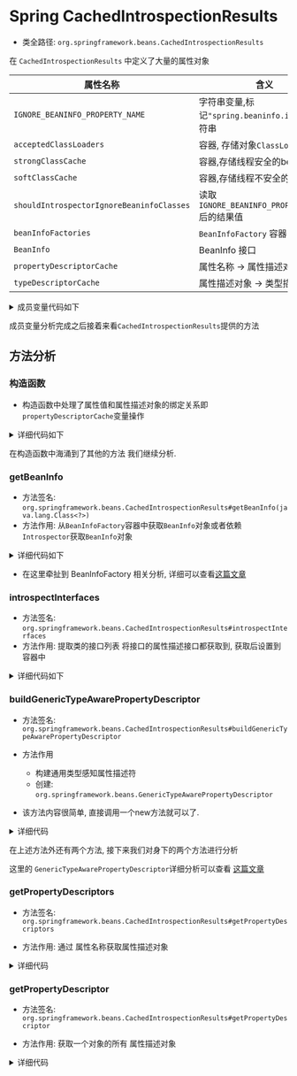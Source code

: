 # Spring CachedIntrospectionResults 
- 类全路径: `org.springframework.beans.CachedIntrospectionResults`

在 `CachedIntrospectionResults` 中定义了大量的属性对象





| 属性名称                                  | 含义                                            |
| ----------------------------------------- | ----------------------------------------------- |
| `IGNORE_BEANINFO_PROPERTY_NAME`           | 字符串变量,标记`"spring.beaninfo.ignore"`字符串 |
| `acceptedClassLoaders`                    | 容器, 存储对象`ClassLoader`                     |
| `strongClassCache`                        | 容器,存储线程安全的bean                         |
| `softClassCache`                          | 容器,存储线程不安全的bean                       |
| `shouldIntrospectorIgnoreBeaninfoClasses` | 读取`IGNORE_BEANINFO_PROPERTY_NAME`后的结果值   |
| `beanInfoFactories`                       | `BeanInfoFactory` 容器                          |
| `BeanInfo`                                | BeanInfo 接口                                   |
| `propertyDescriptorCache`                 | 属性名称 -> 属性描述对象                        |
| `typeDescriptorCache`                     | 属性描述对象 -> 类型描述对象                    |




<details>
<summary>成员变量代码如下</summary>


```java
public final class CachedIntrospectionResults {

   /**
    * System property that instructs Spring to use the {@link Introspector#IGNORE_ALL_BEANINFO}
    * mode when calling the JavaBeans {@link Introspector}: "spring.beaninfo.ignore", with a
    * value of "true" skipping the search for {@code BeanInfo} classes (typically for scenarios
    * where no such classes are being defined for beans in the application in the first place).
    * <p>The default is "false", considering all {@code BeanInfo} metadata classes, like for
    * standard {@link Introspector#getBeanInfo(Class)} calls. Consider switching this flag to
    * "true" if you experience repeated ClassLoader access for non-existing {@code BeanInfo}
    * classes, in case such access is expensive on startup or on lazy loading.
    * <p>Note that such an effect may also indicate a scenario where caching doesn't work
    * effectively: Prefer an arrangement where the Spring jars live in the same ClassLoader
    * as the application classes, which allows for clean caching along with the application's
    * lifecycle in any case. For a web application, consider declaring a local
    * {@link org.springframework.web.util.IntrospectorCleanupListener} in {@code web.xml}
    * in case of a multi-ClassLoader layout, which will allow for effective caching as well.
    * @see Introspector#getBeanInfo(Class, int)
    */
   public static final String IGNORE_BEANINFO_PROPERTY_NAME = "spring.beaninfo.ignore";

   /**
    * Set of ClassLoaders that this CachedIntrospectionResults class will always
    * accept classes from, even if the classes do not qualify as cache-safe.
    *
    * 容器, 存储对象`ClassLoader`
    */
   static final Set<ClassLoader> acceptedClassLoaders =
         Collections.newSetFromMap(new ConcurrentHashMap<>(16));

   /**
    * Map keyed by Class containing CachedIntrospectionResults, strongly held.
    * This variant is being used for cache-safe bean classes.
    * 容器,存储线程安全的bean
    */
   static final ConcurrentMap<Class<?>, CachedIntrospectionResults> strongClassCache =
         new ConcurrentHashMap<>(64);

   /**
    * Map keyed by Class containing CachedIntrospectionResults, softly held.
    * This variant is being used for non-cache-safe bean classes.
    * `容器,存储线程不安全的bean
    */
   static final ConcurrentMap<Class<?>, CachedIntrospectionResults> softClassCache =
         new ConcurrentReferenceHashMap<>(64);

   /**
    * 读取 spring.beaninfo.ignore 配置
    * 读取`IGNORE_BEANINFO_PROPERTY_NAME`后的结果值
    *
    */
   private static final boolean shouldIntrospectorIgnoreBeaninfoClasses =
         SpringProperties.getFlag(IGNORE_BEANINFO_PROPERTY_NAME);

   private static final Log logger = LogFactory.getLog(CachedIntrospectionResults.class);

   /**
    * Stores the BeanInfoFactory instances.
    * `BeanInfoFactory` 容器
    *  */
   private static final List<BeanInfoFactory> beanInfoFactories = SpringFactoriesLoader.loadFactories(
         BeanInfoFactory.class, CachedIntrospectionResults.class.getClassLoader());

   /**
    *  The BeanInfo object for the introspected bean class.
    *  BeanInfo 接口
    * */
   private final BeanInfo beanInfo;

   /**
    * PropertyDescriptor objects keyed by property name String.
    * 属性名称 -> 属性描述对象
    * */
   private final Map<String, PropertyDescriptor> propertyDescriptorCache;

   /**
    * TypeDescriptor objects keyed by PropertyDescriptor.
    * 属性描述对象 -> 类型描述对象
    * */
   private final ConcurrentMap<PropertyDescriptor, TypeDescriptor> typeDescriptorCache;
}
```

</details>





成员变量分析完成之后接着来看`CachedIntrospectionResults`提供的方法



## 方法分析



### 构造函数

- 构造函数中处理了属性值和属性描述对象的绑定关系即`propertyDescriptorCache`变量操作
<details>
<summary>详细代码如下</summary>





```java
private CachedIntrospectionResults(Class<?> beanClass) throws BeansException {
      // 获取 beanInfo
      this.beanInfo = getBeanInfo(beanClass);

      // 对象初始化
      this.propertyDescriptorCache = new LinkedHashMap<>();

      // This call is slow so we do it once.
      // 获取 beanInfo的属性描述对象列表
      PropertyDescriptor[] pds = this.beanInfo.getPropertyDescriptors();
      for (PropertyDescriptor pd : pds) {
         // 数据验证
         if (Class.class == beanClass &&
               ("classLoader".equals(pd.getName()) || "protectionDomain".equals(pd.getName()))) {
            // Ignore Class.getClassLoader() and getProtectionDomain() methods - nobody needs to bind to those
            continue;
         }
         // pd 数据修正
         pd = buildGenericTypeAwarePropertyDescriptor(beanClass, pd);
         // 建立 属性名称和属性描述符的绑定关系
         this.propertyDescriptorCache.put(pd.getName(), pd);
      }

      // Explicitly check implemented interfaces for setter/getter methods as well,
      // in particular for Java 8 default methods...
      Class<?> currClass = beanClass;
      while (currClass != null && currClass != Object.class) {
         // 接口检查
         introspectInterfaces(beanClass, currClass);
         currClass = currClass.getSuperclass();
      }

      this.typeDescriptorCache = new ConcurrentReferenceHashMap<>();
   }
}
```

</details>





在构造函数中海涌到了其他的方法 我们继续分析.



### getBeanInfo

- 方法签名: `org.springframework.beans.CachedIntrospectionResults#getBeanInfo(java.lang.Class<?>)`
- 方法作用: 从`BeanInfoFactory`容器中获取`BeanInfo`对象或者依赖`Introspector`获取`BeanInfo`对象

<details>
<summary>详细代码如下</summary>

```java
private static BeanInfo getBeanInfo(Class<?> beanClass) throws IntrospectionException {
   for (BeanInfoFactory beanInfoFactory : beanInfoFactories) {
      BeanInfo beanInfo = beanInfoFactory.getBeanInfo(beanClass);
      if (beanInfo != null) {
         return beanInfo;
      }
   }
   return (shouldIntrospectorIgnoreBeaninfoClasses ?
         Introspector.getBeanInfo(beanClass, Introspector.IGNORE_ALL_BEANINFO) :
         Introspector.getBeanInfo(beanClass));
}
```

</details>

- 在这里牵扯到 BeanInfoFactory 相关分析, 详细可以查看[这篇文章](/doc/book/bean/BeanInfoFactory/Spring-BeanInfoFactory.md)

### introspectInterfaces

- 方法签名: `org.springframework.beans.CachedIntrospectionResults#introspectInterfaces`
- 方法作用: 提取类的接口列表 将接口的属性描述接口都获取到, 获取后设置到容器中

<details>
<summary>详细代码如下</summary>



```java
private void introspectInterfaces(Class<?> beanClass, Class<?> currClass) throws IntrospectionException {
   // 获取所有的实现接口
   for (Class<?> ifc : currClass.getInterfaces()) {
      // 判断是否是 java 的接口
      if (!ClassUtils.isJavaLanguageInterface(ifc)) {
         // 获取 PropertyDescriptor 列表循环处理
         for (PropertyDescriptor pd : getBeanInfo(ifc).getPropertyDescriptors()) {
            PropertyDescriptor existingPd = this.propertyDescriptorCache.get(pd.getName());
            if (existingPd == null ||
                  (existingPd.getReadMethod() == null && pd.getReadMethod() != null)) {
               // GenericTypeAwarePropertyDescriptor leniently resolves a set* write method
               // against a declared read method, so we prefer read method descriptors here.
               pd = buildGenericTypeAwarePropertyDescriptor(beanClass, pd);
               this.propertyDescriptorCache.put(pd.getName(), pd);
            }
         }
         introspectInterfaces(ifc, ifc);
      }
   }
}
```

</details>





### buildGenericTypeAwarePropertyDescriptor

- 方法签名: `org.springframework.beans.CachedIntrospectionResults#buildGenericTypeAwarePropertyDescriptor`
- 方法作用
  - 构建通用类型感知属性描述符
  - 创建: `org.springframework.beans.GenericTypeAwarePropertyDescriptor`



- 该方法内容很简单, 直接调用一个new方法就可以了. 

<details>
<summary>详细代码</summary>

```java
private PropertyDescriptor buildGenericTypeAwarePropertyDescriptor(Class<?> beanClass, PropertyDescriptor pd) {
   try {
      return new GenericTypeAwarePropertyDescriptor(beanClass, pd.getName(), pd.getReadMethod(),
            pd.getWriteMethod(), pd.getPropertyEditorClass());
   }
   catch (IntrospectionException ex) {
      throw new FatalBeanException("Failed to re-introspect class [" + beanClass.getName() + "]", ex);
   }
}
```



</details>





在上述方法外还有两个方法, 接下来我们对身下的两个方法进行分析

这里的 `GenericTypeAwarePropertyDescriptor`详细分析可以查看 [这篇文章](/doc/book/bean/GenericTypeAwarePropertyDescriptor/Spring-GenericTypeAwarePropertyDescriptor.md)



### getPropertyDescriptors

- 方法签名: `org.springframework.beans.CachedIntrospectionResults#getPropertyDescriptors`

- 方法作用: 通过 属性名称获取属性描述对象

<details>
<summary>详细代码</summary>

```java
@Nullable
PropertyDescriptor getPropertyDescriptor(String name) {
   PropertyDescriptor pd = this.propertyDescriptorCache.get(name);
   if (pd == null && StringUtils.hasLength(name)) {
      // Same lenient fallback checking as in Property...
      pd = this.propertyDescriptorCache.get(StringUtils.uncapitalize(name));
      if (pd == null) {
         pd = this.propertyDescriptorCache.get(StringUtils.capitalize(name));
      }
   }
   return (pd == null || pd instanceof GenericTypeAwarePropertyDescriptor ? pd :
         buildGenericTypeAwarePropertyDescriptor(getBeanClass(), pd));
}
```

</details>


### getPropertyDescriptor

- 方法签名: `org.springframework.beans.CachedIntrospectionResults#getPropertyDescriptor`

- 方法作用: 获取一个对象的所有 属性描述对象

<details>
<summary>详细代码</summary>

```java
PropertyDescriptor[] getPropertyDescriptors() {
   PropertyDescriptor[] pds = new PropertyDescriptor[this.propertyDescriptorCache.size()];
   int i = 0;
   for (PropertyDescriptor pd : this.propertyDescriptorCache.values()) {
      pds[i] = (pd instanceof GenericTypeAwarePropertyDescriptor ? pd :
            buildGenericTypeAwarePropertyDescriptor(getBeanClass(), pd));
      i++;
   }
   return pds;
}
```

</details>